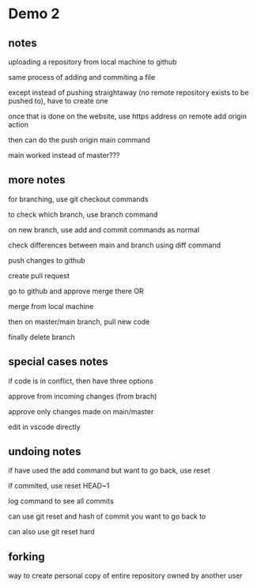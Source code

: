 # Demo 2

## notes

uploading a repository from local machine to github

same process of adding and commiting a file 

except instead of pushing straightaway (no remote repository exists to be pushed to), have to create one

once that is done on the website, use https address on remote add origin action

then can do the push origin main command

main worked instead of master???

## more notes

for branching, use git checkout commands

to check which branch, use branch command

on new branch, use add and commit commands as normal

check differences between main and branch using diff command

push changes to github

create pull request

go to github and approve merge there OR

merge from local machine

then on master/main branch, pull new code

finally delete branch

## special cases notes

if code is in conflict, then have three options

approve from incoming changes (from brach)

approve only changes made on main/master

edit in vscode directly

## undoing notes

if have used the add command but want to go back, use reset

if commited, use reset HEAD~1

log command to see all commits

can use git reset and hash of commit you want to go back to

can also use git reset hard

## forking

way to create personal copy of entire repository owned by another user
